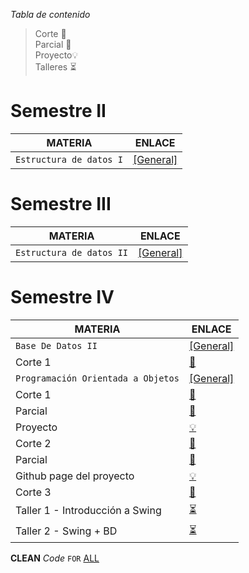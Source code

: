 

_Tabla de contenido_


> Corte 📘<br>
> Parcial 🎯<br>
> Proyecto💡<br>
> Talleres ⏳<br>


# Semestre II

| MATERIA | ENLACE |
| ------------ | -------------  |
| `Estructura de datos I` | [[General]](https://github.com/cristianmarint/Universidad/tree/master/Semestre%20II/Estructura%20de%20Datos%20I) 




# Semestre III 

| MATERIA | ENLACE |
| ------------ | -------------  |
| `Estructura de datos II` | [[General]](https://github.com/cristianmarint/Universidad/tree/master/Semestre%20III/Estructuras%20de%20Datos%20II) 

# Semestre IV

| MATERIA | ENLACE |
| ------------ | -------------  |
| `Base De Datos II` |  [[General]](https://github.com/cristianmarint/Universidad/tree/master/Semestre%20IV/Base%20De%20Datos%20II)  |
| Corte 1 | [📘](https://github.com/cristianmarint/Universidad/tree/master/Semestre%20IV/Base%20De%20Datos%20II/1%20Corte) |
| `Programación Orientada a Objetos` |  [[General]](https://github.com/cristianmarint/Universidad/tree/master/Semestre%20IV/Programacion%20Orientada%20a%20Objetos)  |
| Corte 1 | [📘](https://github.com/cristianmarint/Universidad/tree/master/Semestre%20IV/Programacion%20Orientada%20a%20Objetos/1%20Corte) |
| Parcial | [🎯](https://github.com/cristianmarint/Universidad/tree/master/Semestre%20IV/Programacion%20Orientada%20a%20Objetos/1%20Corte/parcial) |
| Proyecto | [💡](https://github.com/cristianmarint/Universidad/tree/master/Semestre%20IV/Programacion%20Orientada%20a%20Objetos/1%20Corte/Proyecto) |
| Corte 2 | [📘](https://github.com/cristianmarint/Universidad/tree/master/Semestre%20IV/Programacion%20Orientada%20a%20Objetos/2%20Corte) |
| Parcial | [🎯](https://github.com/cristianmarint/Universidad/tree/master/Semestre%20IV/Programacion%20Orientada%20a%20Objetos/2%20Corte/parcial) |
| Github page del proyecto | [💡](https://cristianmarint.github.io/Universidad/Semestre%20IV/Programacion%20Orientada%20a%20Objetos/2%20Corte/proyecto/) |
| Corte 3 | [📘](https://github.com/cristianmarint/Universidad/tree/master/Semestre%20IV/Programacion%20Orientada%20a%20Objetos/3%20Corte) |
| Taller 1 - Introducción a Swing | [⏳](https://github.com/cristianmarint/Universidad/tree/master/Semestre%20IV/Programacion%20Orientada%20a%20Objetos/3%20Corte/1%20Clase) |
| Taller 2 - Swing + BD | [⏳](https://github.com/cristianmarint/Universidad/tree/master/Semestre%20IV/Programacion%20Orientada%20a%20Objetos/3%20Corte/2%20Clase) |

**CLEAN**  _Code_  `FOR` [ALL](https://cristianmarint.github.io/Universidad)

[](https://cristianmarint.github.io/Universidad/Semestre%20IV/Programacion%20Orientada%20a%20Objetos/2%20Corte/proyecto/)
<!--stackedit_data:
eyJoaXN0b3J5IjpbLTU1ODE1ODAzMCwyMTI0ODYzNjMyLC03OD
Y0Mjk0NThdfQ==
-->
